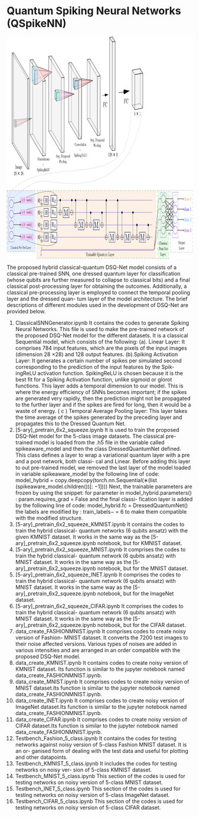 # Quantum Spiking Neural Networks (QSpikeNN)

<img align="center" alt="diag" width="1000" height="600" src="https://github.com/adi666-png/QSpikeNN/blob/main/assets/diag.png">

The proposed hybrid classical-quantum
DSQ-Net model consists of a classical pre-trained SNN, one
dressed quantum layer for classification (whose qubits are
further measured to collapse to classical bits) and a final
classical post-processing layer for obtaining the outcomes.
Additionally, a classical pre-processing layer is employed
to connect the temporal pooling layer and the dressed quan-
tum layer of the model architecture. The brief descriptions
of different modules used in the development of DSQ-Net
are provided below.

1. ClassicalSNNGenerator.ipynb
It contains the codes to generate Spiking Neural
Networks. This file is used to make the pre-trained
network of the proposed DSQ-Net model for the
different datasets. It is a classical Sequential
model, which consists of the following:
(a). Linear Layer: It comprises 784 input features,
which are the pixels of the input images (dimension
28 ×28) and 128 output features.
(b).Spiking Activation Layer: It generates a certain
number of spikes per simulated second corresponding
to the prediction of the input features by the Spik-
ingReLU activation function. SpikingReLU is chosen
because it is the best fit for a Spiking Activation
function, unlike sigmoid or glorot functions. This
layer adds a temporal dimension to our model. This 
is where the energy efficiency of SNNs becomes
important; if the spikes are generated very rapidly,
then the prediction might not be propagated to the
further layer and if the spikes are fired for long, then it
would be a waste of energy.
( c ) Temporal Average Pooling layer: This layer
takes the time average of the spikes generated by the
preceding layer and propagates this to the Dressed
Quantum Net.
2. [5-ary]_pretrain_6x2_squeeze.ipynb
It is used to train the proposed DSQ-Net model
for the 5-class image datasets. The classical pre-
trained model is loaded from the .h5 file in the
variable called spikeaware_model and then the
class DressedQuantumNet defined. This class
defines a layer to wrap a variational quantum
layer with a pre and a post network, both classi-
cal and Linear. Before adding this layer to out
pre-trained model, we removed the last layer of
the model loaded in variable spikeaware_model
by the following line of code: model_hybrid =
copy.deepcopy(torch.nn.Sequential(∗(list
(spikeaware_model.children())[: −1])))
Next, the trainable parameters are frozen
by using the snippet: for parameter in
model_hybrid.parameters() :
param.requires_grad = False and the final classi-
fication layer is added by the following line of code:
model_hybrid.fc = DressedQuantumNet() the
labels are modified by : train_labels− = 6 to make
them compatible with the modified structure.
3. [5-ary]_pretrain_6x2_squeeze_KMNIST.ipynb
It contains the codes to train the hybrid classical-
quantum networks (6 qubits ansatz) with the given
KMNIST dataset. It works in the same way as the
[5-ary]_pretrain_6x2_squeeze.ipynb
notebook, but for KMNIST dataset.
4. [5-ary]_pretrain_6x2_squeeze_MNIST.ipynb
It comprises the codes to train the hybrid classical-
quantum network (6 qubits ansatz) with MNIST
dataset. It works in the same way as the
[5-ary]_pretrain_6x2_squeeze.ipynb
notebook, but for the MNIST dataset.
5. [5-ary]_pretrain_6x2_squeeze_INET.ipynb
It comprises the codes to train the hybrid classical-
quantum network (6 qubits ansatz) with MNIST
dataset. It works in the same way as the
[5-ary]_pretrain_6x2_squeeze.ipynb
notebook, but for the ImageNet dataset.
6. [5-ary]_pretrain_6x2_squeeze_CIFAR.ipynb
It comprises the codes to train the hybrid classical-
quantum network (6 qubits ansatz) with MNIST
dataset. It works in the same way as the
[5-ary]_pretrain_6x2_squeeze.ipynb
notebook, but for the CIFAR dataset.
7. data_create_FASHIONMNIST.ipynb
It comprises codes to create noisy version of Fashion-
MNIST dataset. It converts the 7200 test images to
their noise affected versions. Various types of noises
are added in various intensities and are arranged in an
order compatible with the proposed DSQ-Net model.
8. data_create_KMNIST.ipynb
It contains codes to create noisy version of KMNIST
dataset. Its function is similar to the jupyter notebook
named data_create_FASHIONMNIST.ipynb.
9. data_create_MNIST.ipynb
It comprises codes to create noisy version of MNIST
dataset.Its function is similar to the jupyter notebook
named data_create_FASHIONMNIST.ipynb.
10. data_create_INET.ipynb
It comprises codes to create noisy version of ImageNet
dataset.Its function is similar to the jupyter notebook
named data_create_FASHIONMNIST.ipynb.
11. data_create_CIFAR.ipynb
It comprises codes to create noisy version of CIFAR
dataset.Its function is similar to the jupyter notebook
named data_create_FASHIONMNIST.ipynb.
12. Testbench_Fashion_5_class.ipynb
It contains the codes for testing networks against noisy
version of 5-class Fashion MNIST dataset. It is an or-
ganised form of dealing with the test data and useful
for plotting and other datapoints.
13. Testbench_KMNIST_5_class.ipynb
It includes the codes for testing networks on noisy ver-
sion of 5-class KMNIST dataset.
14. Testbench_MNIST_5_class.ipynb
This section of the codes is used for testing networks
on noisy version of 5-class MNIST dataset.
15. Testbench_INET_5_class.ipynb
This section of the codes is used for testing networks
on noisy version of 5-class ImageNet dataset.
16. Testbench_CIFAR_5_class.ipynb
This section of the codes is used for testing networks
on noisy version of 5-class CIFAR dataset.




